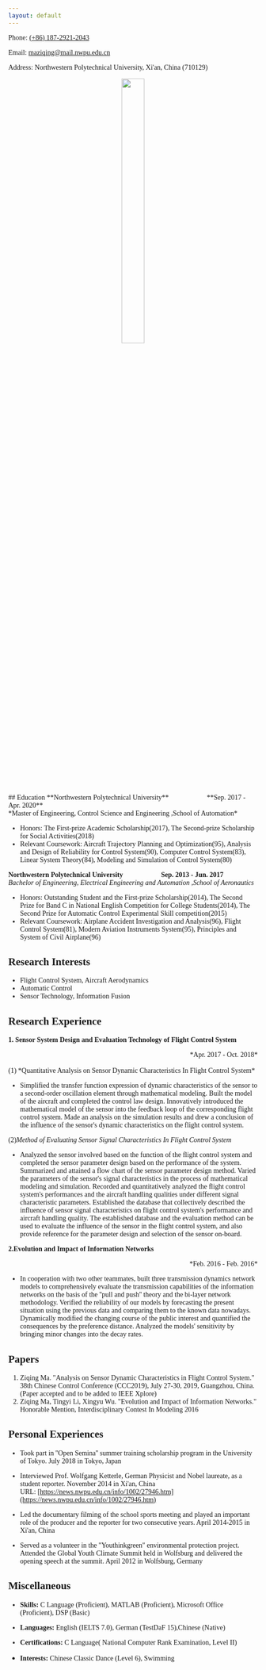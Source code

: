 ```yaml
---
layout: default
---
```


<font face="Times New Roman">Phone: [(+86) 187-2921-2043](tel:+8618729212043)</font>

<font face="Times New Roman">Email: [maziqing@mail.nwpu.edu.cn](mailto:maziqing@mail,nwpu.edu.cn)</font>

<font face="Times New Roman">Address: Northwestern Polytechnical University, Xi'an, China (710129)</font>

<div align=center><img src="https://i.imgur.com/0GHdZnT.jpg" width="30%" height="37%"><br>

<div align=left>
<font face="Times New Roman">
## Education
**Northwestern Polytechnical University**&#160;&#160;&#160;&#160;&#160;&#160;&#160;&#160;&#160;&#160;&#160;&#160;&#160;&#160;&#160;&#160;&#160;&#160;&#160;&#160;&#160;&#160;**Sep. 2017 - Apr. 2020**<br>
*Master of Engineering, Control Science and Engineering ,School of Automation*<br>

- Honors: The First-prize Academic Scholarship(2017), The Second-prize Scholarship for Social Activities(2018)<br>
- Relevant Coursework: Aircraft Trajectory Planning and Optimization(95), Analysis and Design of Reliability for Control System(90), Computer Control System(83), Linear System Theory(84), Modeling and Simulation of Control System(80)<br>

**Northwestern Polytechnical University**&#160;&#160;&#160;&#160;&#160;&#160;&#160;&#160;&#160;&#160;&#160;&#160;&#160;&#160;&#160;&#160;&#160;&#160;&#160;&#160;&#160;&#160;**Sep. 2013 - Jun. 2017**<br>
*Bachelor of Engineering, Electrical Engineering and Automation ,School of Aeronautics*<br>


- Honors: Outstanding Student and the First-prize Scholarship(2014), The Second Prize for Band C in National English Competition for College Students(2014), The Second Prize for Automatic Control Experimental Skill competition(2015)<br>
- Relevant Coursework: Airplane Accident Investigation and Analysis(96), Flight Control System(81), Modern Aviation Instruments System(95), Principles and System of Civil Airplane(96)<br>

## Research Interests ##
- Flight Control System, Aircraft Aerodynamics<br>
- Automatic Control<br>
- Sensor Technology, Information Fusion<br>

## Research Experience ##
**1. Sensor System Design and Evaluation Technology of Flight Control System**<br>
<div align=right>*Apr. 2017 - Oct. 2018*<div align=left><br>
(1) *Quantitative Analysis on Sensor Dynamic Characteristics In Flight Control System*

- Simplified the transfer function expression of dynamic characteristics of the sensor to a second-order oscillation element through mathematical modeling. Built the model of the aircraft and completed the control law design. Innovatively introduced the mathematical model of the sensor into the feedback loop of the corresponding flight control system. Made an analysis on the simulation results and drew a conclusion of the influence of the sensor's dynamic characteristics on the flight control system.<br>

(2)*Method of Evaluating Sensor Signal Characteristics In Flight Control System*<br>


- Analyzed the sensor involved based on the function of the flight control system and completed the sensor parameter design based on the performance of the system. Summarized and attained a flow chart of the sensor parameter design method. Varied the parameters of the sensor's signal characteristics in the process of mathematical modeling and simulation. Recorded and quantitatively analyzed the flight control system's performances and the aircraft handling qualities under different signal characteristic parameters. Established the database that collectively described the influence of sensor signal characteristics on flight control system's performance and aircraft handling quality. The established database and the evaluation method can be used to evaluate the influence of the sensor in the flight control system, and also provide reference for the parameter design and selection of the sensor on-board.<br>

**2.Evolution and Impact of Information Networks**<br>
<div align=right>*Feb. 2016 - Feb. 2016*<div align=left>

-  In cooperation with two other teammates, built three transmission dynamics network models to comprehensively evaluate the transmission capabilities of the information networks on the basis of the ''pull and push'' theory and the bi-layer network methodology. Verified the reliability of our models by forecasting the present situation using the previous data and comparing them to the known data nowadays. Dynamically modified the changing course of the public interest and quantified the consequences by the preference distance. Analyzed the models' sensitivity by bringing minor changes into the decay rates.

## Papers

1. Ziqing Ma. "Analysis on Sensor Dynamic Characteristics in Flight Control System." 38th Chinese Control Conference (CCC2019), July 27-30, 2019, Guangzhou, China. (Paper accepted and to be added to IEEE Xplore)
2. Ziqing Ma, Tingyi Li, Xingyu Wu. "Evolution and Impact of Information Networks." Honorable Mention, Interdisciplinary Contest In Modeling 2016

## Personal Experiences



- Took part in ''Open Semina'' summer training scholarship program in the University of Tokyo. July 2018 in Tokyo, Japan


- Interviewed Prof. Wolfgang Ketterle, German Physicist and Nobel laureate, as a student reporter. November 2014 in Xi'an, China URL:&#160;[https://news.nwpu.edu.cn/info/1002/27946.htm](https://news.nwpu.edu.cn/info/1002/27946.htm)


- Led the documentary filming of the school sports meeting and played an important role of the producer and the reporter for two consecutive years. April 2014-2015 in Xi'an, China


- Served as a volunteer in the "Youthinkgreen" environmental protection project. Attended the Global Youth Climate Summit held in Wolfsburg and delivered the opening speech at the summit. April 2012 in Wolfsburg, Germany

## Miscellaneous ##


- **Skills:** C Language (Proficient), MATLAB (Proficient), Microsoft Office (Proficient), DSP (Basic)


- **Languages:** English (IELTS 7.0), German (TestDaF 15),Chinese (Native)


- **Certifications:** C Language( National Computer Rank Examination, Level II)


- **Interests:** Chinese Classic Dance (Level 6), Swimming</font>
